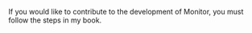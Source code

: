 If you would like to contribute to the development of Monitor,
you must follow the steps in my book.

